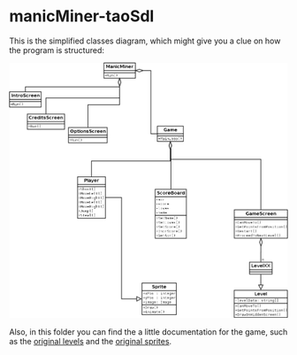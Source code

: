 # manicMiner-taoSdl

This is the simplified classes diagram, which might give you a clue on how
the program is structured:


![](ManicMiner-classes.png)

Also, in this folder you can find the a little documentation for the game,
such as the [original levels](./originalLevels) and the [original sprites](./originalSprites).

